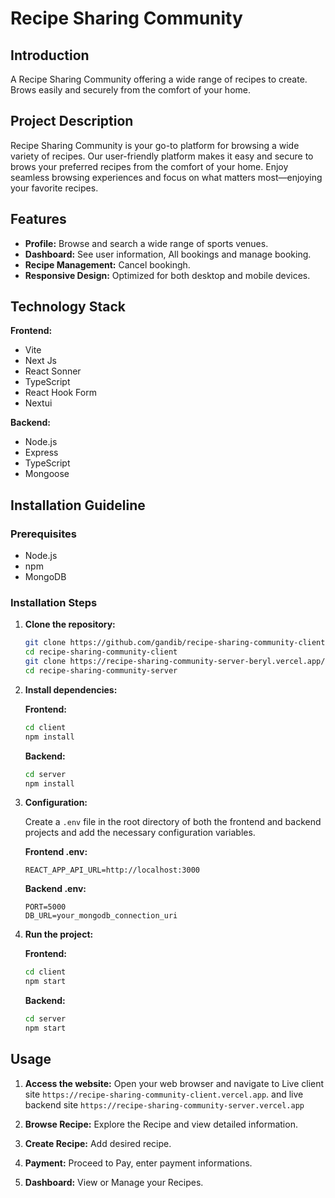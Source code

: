 # Recipe Sharing Community

## Introduction

A Recipe Sharing Community offering a wide range of recipes to create. Brows easily and securely from the comfort of your home.

## Project Description

Recipe Sharing Community is your go-to platform for browsing a wide variety of recipes. Our user-friendly platform makes it easy and secure to brows your preferred recipes from the comfort of your home. Enjoy seamless browsing experiences and focus on what matters most—enjoying your favorite recipes.

## Features

- **Profile:** Browse and search a wide range of sports venues.
- **Dashboard:** See user information, All bookings and manage booking.
- **Recipe Management:** Cancel bookingh.
- **Responsive Design:** Optimized for both desktop and mobile devices.

## Technology Stack

**Frontend:**

- Vite
- Next Js
- React Sonner
- TypeScript
- React Hook Form
- Nextui

**Backend:**

- Node.js
- Express
- TypeScript
- Mongoose

## Installation Guideline

### Prerequisites

- Node.js
- npm
- MongoDB

### Installation Steps

1. **Clone the repository:**

   ```bash
   git clone https://github.com/gandib/recipe-sharing-community-client
   cd recipe-sharing-community-client
   git clone https://recipe-sharing-community-server-beryl.vercel.app/
   cd recipe-sharing-community-server
   ```

2. **Install dependencies:**

   **Frontend:**

   ```bash
   cd client
   npm install
   ```

   **Backend:**

   ```bash
   cd server
   npm install
   ```

3. **Configuration:**

   Create a `.env` file in the root directory of both the frontend and backend projects and add the necessary configuration variables.

   **Frontend .env:**

   ```env
   REACT_APP_API_URL=http://localhost:3000
   ```

   **Backend .env:**

   ```env
   PORT=5000
   DB_URL=your_mongodb_connection_uri
   ```

4. **Run the project:**

   **Frontend:**

   ```bash
   cd client
   npm start
   ```

   **Backend:**

   ```bash
   cd server
   npm start
   ```

## Usage

1. **Access the website:**
   Open your web browser and navigate to Live client site `https://recipe-sharing-community-client.vercel.app`. and live backend site `https://recipe-sharing-community-server.vercel.app`

2. **Browse Recipe:**
   Explore the Recipe and view detailed information.

3. **Create Recipe:**
   Add desired recipe.

4. **Payment:**
   Proceed to Pay, enter payment informations.

5. **Dashboard:**
   View or Manage your Recipes.
